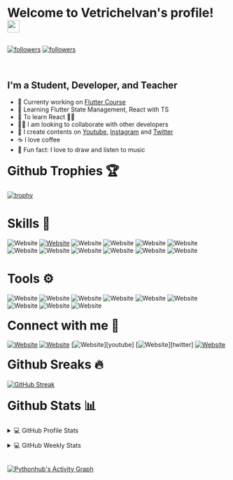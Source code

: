 <h1>
  Welcome to Vetrichelvan's profile!
  <img src="https://media.giphy.com/media/hvRJCLFzcasrR4ia7z/giphy.gif" width="28">
</h1>


<p style="margin-top:30px">
  <a href="https://twitter.com/pythonhubdev">
    <img alt="followers" title="Follow me on Twitter" src="https://img.shields.io/twitter/follow/pythonhubdev?color=1DA1F2&labelColor=1DA1F2&label=Follow&logo=twitter&logoColor=white&style=for-the-badge"/></a>
  <a href="https://github.com/pythonhubpy">
    <img alt="followers" title="Follow me on Github" src="https://img.shields.io/github/followers/pythonhubpy?color=181717&labelColor=181717&style=for-the-badge&logo=github&label=Follow"/></a>
</p>

<br>
<h2>I'm a Student, Developer, and Teacher</h2>

- 🎯 Currenty working on [Flutter Course][youtube]
- 🏫 Learning Flutter State Management, React with TS
- 🥅 To learn React 👩‍💻
- 👯‍♂️ I am looking to collaborate with other developers
- 📅 I create contents on [Youtube][youtube], [Instagram][instagram] and [Twitter][twitter]
- ☕ I love coffee
- 🎉 Fun fact: I love to draw and listen to music

<h1 style="margin-top:20px;">Github Trophies 🏆</h1>

[![trophy](https://github-profile-trophy.vercel.app/?username=pythonhubpy&theme=onedark&margin-w=15&margin-h=15&title=Commit,Followers,Issues,Joined2020&row=1&no-frame=true)](https://github.com/pythonhubpy)

<h1>Skills 🚀</h1>

![Website](https://img.shields.io/badge/python-%233776AB.svg?&style=for-the-badge&logo=python&logoColor=white)
[![Website](https://img.shields.io/badge/Flutter%20-%2302569B.svg?&style=for-the-badge&logo=Flutter&logoColor=white)][youtube]
![Website](https://img.shields.io/badge/Django%20-%234ea94b.svg?&style=for-the-badge&logo=Django&logoColor=white)
![Website](https://img.shields.io/badge/dart-%230175C2.svg?&style=for-the-badge&logo=dart&logoColor=white)
![Website](https://img.shields.io/badge/flask%20-%23000.svg?&style=for-the-badge&logo=flask&logoColor=white)
![Website](https://img.shields.io/badge/javascript%20-%23F7DF1E.svg?&style=for-the-badge&logo=javascript&logoColor=white)
![Website](https://img.shields.io/badge/angular%20-%23DD0031.svg?&style=for-the-badge&logo=angular&logoColor=white)
![Website](https://img.shields.io/badge/MongoDB-%234ea94b.svg?&style=for-the-badge&logo=mongodb&logoColor=white)
![Website](https://img.shields.io/badge/FIREBASE-%23FFCA28.svg?&style=for-the-badge&logo=firebase&logoColor=white)
![Website](https://img.shields.io/badge/html5%20-%23E34F26.svg?&style=for-the-badge&logo=html5&logoColor=white)
![Website](https://img.shields.io/badge/css3%20-%231572B6.svg?&style=for-the-badge&logo=css3&logoColor=white)
![Website](https://img.shields.io/badge/Apache%20Airflow%20-%23017CEE.svg?&style=for-the-badge&logo=Apache-Airflow&logoColor=white)


<h1>Tools ⚙</h1>

![Website](https://img.shields.io/badge/Linux-%23FCC624.svg?&style=for-the-badge&logo=linux&logoColor=black)
![Website](https://img.shields.io/badge/GIT-%23F05032.svg?&style=for-the-badge&logo=git&logoColor=white)
![Website](https://img.shields.io/badge/GITHUB-%23181717.svg?&style=for-the-badge&logo=github&logoColor=white)
![Website](https://img.shields.io/badge/AWS%20EC2-%23232F3E.svg?&style=for-the-badge&logo=amazon-aws&logoColor=white)
![Website](https://img.shields.io/badge/AWS%20Lambda-%23232F3E.svg?&style=for-the-badge&logo=amazon-aws&logoColor=white)
![Website](https://img.shields.io/badge/HEROKU-%23430098.svg?&style=for-the-badge&logo=heroku&logoColor=white)
![Website](https://img.shields.io/badge/PyCharm-%23000000.svg?&style=for-the-badge&logo=pycharm&logoColor=white)
![Website](https://img.shields.io/badge/VS--CODE-%23007ACC.svg?&style=for-the-badge&logo=visual-studio-code&logoColor=white)
![Website](https://img.shields.io/badge/AndroidStudio-%233DDC84.svg?&style=for-the-badge&logo=android-studio&logoColor=white)

<h1 style="margin-top:20px">Connect with me 📩</h1>

[![Website](https://img.shields.io/badge/instagram-%23E4405F.svg?&style=for-the-badge&logo=instagram&logoColor=white)][instagram]
[![Website](https://img.shields.io/badge/linkedin-%230077B5.svg?&style=for-the-badge&logo=linkedin&logoColor=white)][linkedin]
[![Website](https://img.shields.io/badge/youtube-%23FF0000.svg?&style=for-the-badge&logo=youtube&logoColor=white")][youtube]
[![Website](https://img.shields.io/badge/twitter-%23FFF.svg?&style=for-the-badge&logo=twitter&logoColor=white")][twitter]
[![Website](https://img.shields.io/badge/gmail-%23D14836.svg?&style=for-the-badge&logo=gmail&logoColor=white)](pythonhub.py@gmail.com)

<h1 style="margin-top:20px;">Github Sreaks 🔥</h1>

[![GitHub Streak](https://github-readme-streak-stats.herokuapp.com/?user=pythonhubpy&theme=dracula&hide_border=true)](https://git.io/streak-stats)


<h1 style="margin-top:20px;">Github Stats 📊</h1>
<details> 
  <summary>💻 GitHub Profile Stats</summary>
  <br/>
    <a href="https://github.com/anuraghazra/github-readme-stats"><img alt="Pythonhub's Github Stats" src="https://github-readme-stats-pythonhubpy.vercel.app/api?username=pythonhubpy&count_private=true&include_all_commits=true&show_icons=true&hide_border=true&cache_seconds=100" /></a>
  <a href="https://github.com/anuraghazra/github-readme-stats"><img alt="Pythonhub's Top Languages" src="https://github-readme-stats-pythonhubpy.vercel.app/api/top-langs/?username=pythonhubpy&langs_count=5&layout=compact&theme=react&hide_border=true&bg_color=0D1117" /></a>
  <br/>
  <b>Note:</b> Top languages is only a metric of the languages my public code consists of and doesn't reflect experience or skill level.
</details>

<details style="margin-top:10px;"> 
  <summary>💻 GitHub Weekly Stats</summary>
  <br/>
  <a href="https://github.com/anuraghazra/github-readme-stats"><img alt="Pythonhub's Top Languages" src="https://github-readme-stats-pythonhubpy.vercel.app/api/wakatime?username=Vetrichelvan&hide_border=true&theme=react&langs_count=3" /></a>
  <br/>
  <b>Note:</b> Top languages is only a metric of the languages my public code consists of and doesn't reflect experience or skill level.
</details>

<br>


<a href="https://github.com/ashutosh00710/github-readme-activity-graph"><img alt="Pythonhub's Activity Graph" src="https://activity-graph.herokuapp.com/graph?username=pythonhubpy&bg_color=0D1117&color=5BCDEC&line=5BCDEC&point=FFFFFF&hide_border=true" /></a>

[youtube]: https://www.youtube.com/c/pythonhub
[instagram]: https://www.instagram.com/pythonhubdev/
[linkedin]: https://www.linkedin.com/in/vetrichelvan
[twitter]: https://twitter.com/pythonhubdev
